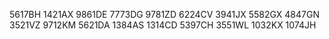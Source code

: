5617BH
1421AX
9861DE
7773DG
9781ZD
6224CV
3941JX
5582GX
4847GN
3521VZ
9712KM
5621DA
1384AS
1314CD
5397CH
3551WL
1032KX
1074JH
